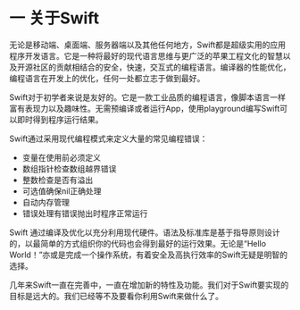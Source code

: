 # 一 关于Swift

无论是移动端、桌面端、服务器端以及其他任何地方，Swift都是超级实用的应用程序开发语言。它是一种将最好的现代语言思维与更广泛的苹果工程文化的智慧以及开源社区的贡献相结合的安全，快速，交互式的编程语言。编译器的性能优化，编程语言在开发上的优化，任何一处都立志于做到最好。

Swift对于初学者来说是友好的。它是一款工业品质的编程语言，像脚本语言一样富有表现力以及趣味性。无需预编译或者运行App，使用playground编写Swift可以即时得到程序运行结果。

Swift通过采用现代编程模式来定义大量的常见编程错误：

* 变量在使用前必须定义
* 数组指针检查数组越界错误
* 整数检查是否有溢出
* 可选值确保nil正确处理
* 自动内存管理
* 错误处理有错误抛出时程序正常运行

Swift 通过编译及优化以充分利用现代硬件。语法及标准库是基于指导原则设计的，以最简单的方式组织你的代码也会得到最好的运行效果。无论是“Hello World！”亦或是完成一个操作系统，有着安全及高执行效率的Swift无疑是明智的选择。

几年来Swift一直在完善中，一直在增加新的特性及功能。我们对于Swift要实现的目标是远大的。我们已经等不及要看你利用Swift来做什么了。

